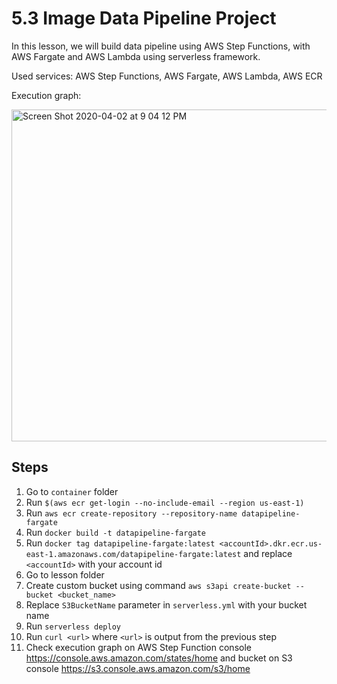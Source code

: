 # 5.3 Image Data Pipeline Project

In this lesson, we will build data pipeline using AWS Step Functions, with AWS Fargate and AWS Lambda using serverless framework.

Used services: AWS Step Functions, AWS Fargate, AWS Lambda, AWS ECR

Execution graph:

<img width="531" alt="Screen Shot 2020-04-02 at 9 04 12 PM" src="https://user-images.githubusercontent.com/3318397/78323131-6d57c400-7560-11ea-8f97-964b1c036d8d.png">


## Steps

1. Go to `container` folder
2. Run `$(aws ecr get-login --no-include-email --region us-east-1)`
3. Run `aws ecr create-repository --repository-name datapipeline-fargate`
4. Run `docker build -t datapipeline-fargate`
5. Run `docker tag datapipeline-fargate:latest <accountId>.dkr.ecr.us-east-1.amazonaws.com/datapipeline-fargate:latest` and replace `<accountId>` with your account id
6. Go to lesson folder
7. Create custom bucket using command `aws s3api create-bucket --bucket <bucket_name>`
8. Replace `S3BucketName` parameter in `serverless.yml` with your bucket name
9. Run `serverless deploy`
10. Run `curl <url>` where `<url>` is output from the previous step
11. Check execution graph on AWS Step Function console https://console.aws.amazon.com/states/home and bucket on S3 console https://s3.console.aws.amazon.com/s3/home